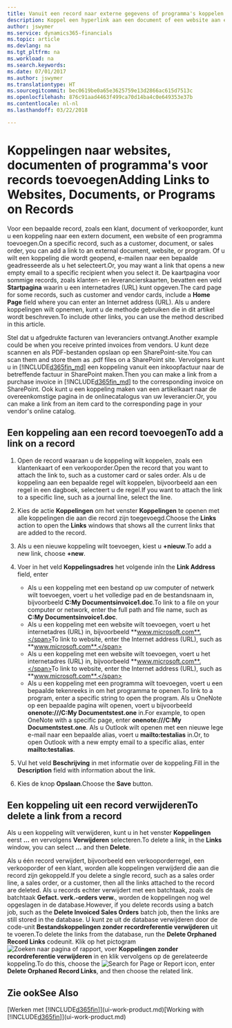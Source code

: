 ```yaml
---
title: Vanuit een record naar externe gegevens of programma's koppelen | Microsoft Docs
description: Koppel een hyperlink aan een document of een website aan een bepaalde record, zoals een klant of document.
author: jswymer
ms.service: dynamics365-financials
ms.topic: article
ms.devlang: na
ms.tgt_pltfrm: na
ms.workload: na
ms.search.keywords: 
ms.date: 07/01/2017
ms.author: jswymer
ms.translationtype: HT
ms.sourcegitcommit: bec0619be0a65e3625759e13d2866ac615d7513c
ms.openlocfilehash: 876c91aad4463f499ca70d14ba4c0e649353e37b
ms.contentlocale: nl-nl
ms.lasthandoff: 03/22/2018

---
```

# <a name="adding-links-to-websites-documents-or-programs-on-records"></a><span data-ttu-id="2807a-103">Koppelingen naar websites, documenten of programma's voor records toevoegen</span><span class="sxs-lookup"><span data-stu-id="2807a-103">Adding Links to Websites, Documents, or Programs on Records</span></span>
<span data-ttu-id="2807a-104">Voor een bepaalde record, zoals een klant, document of verkooporder, kunt u een koppeling naar een extern document, een website of een programma toevoegen.</span><span class="sxs-lookup"><span data-stu-id="2807a-104">On a specific record, such as a customer, document, or sales order, you can add a link to an external document, website, or program.</span></span> <span data-ttu-id="2807a-105">Of u wilt een koppeling die wordt geopend, e-mailen naar een bepaalde geadresseerde als u het selecteert.</span><span class="sxs-lookup"><span data-stu-id="2807a-105">Or, you may want a link that opens a new empty email to a specific recipient when you select it.</span></span> <span data-ttu-id="2807a-106">De kaartpagina voor sommige records, zoals klanten- en leverancierskaarten, bevatten een veld **Startpagina** waarin u een internetadres (URL) kunt opgeven.</span><span class="sxs-lookup"><span data-stu-id="2807a-106">The card page for some records, such as customer and vendor cards, include a **Home Page** field where you can enter an Internet address (URL).</span></span> <span data-ttu-id="2807a-107">Als u andere koppelingen wilt opnemen, kunt u de methode gebruiken die in dit artikel wordt beschreven.</span><span class="sxs-lookup"><span data-stu-id="2807a-107">To include other links, you can use the method described in this article.</span></span>

<span data-ttu-id="2807a-108">Stel dat u afgedrukte facturen van leveranciers ontvangt.</span><span class="sxs-lookup"><span data-stu-id="2807a-108">Another example could be when you receive printed invoices from vendors.</span></span> <span data-ttu-id="2807a-109">U kunt deze scannen en als PDF-bestanden opslaan op een SharePoint-site.</span><span class="sxs-lookup"><span data-stu-id="2807a-109">You can scan them and store them as .pdf files on a SharePoint site.</span></span> <span data-ttu-id="2807a-110">Vervolgens kunt u in [!INCLUDE[d365fin_md](includes/d365fin_md.md)] een koppeling vanuit een inkoopfactuur naar de betreffende factuur in SharePoint maken.</span><span class="sxs-lookup"><span data-stu-id="2807a-110">Then you can make a link from a purchase invoice in [!INCLUDE[d365fin_md](includes/d365fin_md.md)] to the corresponding invoice on  SharePoint.</span></span> <span data-ttu-id="2807a-111">Ook kunt u een koppeling maken van een artikelkaart naar de overeenkomstige pagina in de onlinecatalogus van uw leverancier.</span><span class="sxs-lookup"><span data-stu-id="2807a-111">Or, you can make a link from an item card to the corresponding page in your vendor's online catalog.</span></span>

## <a name="to-add-a-link-on-a-record"></a><span data-ttu-id="2807a-112">Een koppeling aan een record toevoegen</span><span class="sxs-lookup"><span data-stu-id="2807a-112">To add a link on a record</span></span>   

1.  <span data-ttu-id="2807a-113">Open de record waaraan u de koppeling wilt koppelen, zoals een klantenkaart of een verkooporder.</span><span class="sxs-lookup"><span data-stu-id="2807a-113">Open the record that you want to attach the link to, such as a customer card or sales order.</span></span> <span data-ttu-id="2807a-114">Als u de koppeling aan een bepaalde regel wilt koppelen, bijvoorbeeld aan een regel in een dagboek, selecteert u de regel.</span><span class="sxs-lookup"><span data-stu-id="2807a-114">If you want to attach the link to a specific line, such as a journal line, select the line.</span></span>  

2.  <span data-ttu-id="2807a-115">Kies de actie **Koppelingen** om het venster **Koppelingen** te openen met alle koppelingen die aan die record zijn toegevoegd.</span><span class="sxs-lookup"><span data-stu-id="2807a-115">Choose the **Links** action to open the **Links** windows that shows all the current links that are added to the record.</span></span>

3. <span data-ttu-id="2807a-116">Als u een nieuwe koppeling wilt toevoegen, kiest u **+nieuw**.</span><span class="sxs-lookup"><span data-stu-id="2807a-116">To add a new link, choose **+new**.</span></span>

4.  <span data-ttu-id="2807a-117">Voer in het veld **Koppelingsadres** het volgende in</span><span class="sxs-lookup"><span data-stu-id="2807a-117">In the **Link Address** field, enter</span></span>

    -   <span data-ttu-id="2807a-118">Als u een koppeling met een bestand op uw computer of netwerk wilt toevoegen, voert u het volledige pad en de bestandsnaam in, bijvoorbeeld **C:My Documentsinvoice1.doc**.</span><span class="sxs-lookup"><span data-stu-id="2807a-118">To link to a file on your computer or network, enter the full path and file name, such as  **C:My Documentsinvoice1.doc**.</span></span>
    -   <span data-ttu-id="2807a-119">Als u een koppeling met een website wilt toevoegen, voert u het internetadres (URL) in, bijvoorbeeld **www.microsoft.com**.</span><span class="sxs-lookup"><span data-stu-id="2807a-119">To link to website, enter the Internet address (URL), such as **www.microsoft.com**.</span></span>
    -   <span data-ttu-id="2807a-120">Als u een koppeling met een website wilt toevoegen, voert u het internetadres (URL) in, bijvoorbeeld **www.microsoft.com**.</span><span class="sxs-lookup"><span data-stu-id="2807a-120">To link to website, enter the Internet address (URL), such as **www.microsoft.com**.</span></span>
    -   <span data-ttu-id="2807a-121">Als u een koppeling met een programma wilt toevoegen, voert u een bepaalde tekenreeks in om het programma te openen.</span><span class="sxs-lookup"><span data-stu-id="2807a-121">To link to a program, enter a specific string to open the program.</span></span> <span data-ttu-id="2807a-122">Als u OneNote op een bepaalde pagina wilt openen, voert u bijvoorbeeld **onenote:///C:My Documentstest.one** in.</span><span class="sxs-lookup"><span data-stu-id="2807a-122">For example, to open OneNote with a specific page, enter **onenote:///C:My Documentstest.one**.</span></span> <span data-ttu-id="2807a-123">Als u Outlook wilt openen met een nieuwe lege e-mail naar een bepaalde alias, voert u **mailto:testalias** in.</span><span class="sxs-lookup"><span data-stu-id="2807a-123">Or, to open Outlook with a new empty email to a specific alias, enter **mailto:testalias**.</span></span>  

5.  <span data-ttu-id="2807a-124">Vul het veld **Beschrijving** in met informatie over de koppeling.</span><span class="sxs-lookup"><span data-stu-id="2807a-124">Fill in the **Description** field with information about the link.</span></span>  

6.  <span data-ttu-id="2807a-125">Kies de knop **Opslaan**.</span><span class="sxs-lookup"><span data-stu-id="2807a-125">Choose the **Save** button.</span></span>  

## <a name="to-delete-a-link-from-a-record"></a><span data-ttu-id="2807a-126">Een koppeling uit een record verwijderen</span><span class="sxs-lookup"><span data-stu-id="2807a-126">To delete a link from a record</span></span>  

<span data-ttu-id="2807a-127">Als u een koppeling wilt verwijderen, kunt u in het venster **Koppelingen** eerst **…** en vervolgens **Verwijderen** selecteren.</span><span class="sxs-lookup"><span data-stu-id="2807a-127">To delete a link, in the **Links** window, you can select **...** and then **Delete**.</span></span>

<span data-ttu-id="2807a-128">Als u één record verwijdert, bijvoorbeeld een verkooporderregel, een verkooporder of een klant, worden alle koppelingen verwijderd die aan die record zijn gekoppeld.</span><span class="sxs-lookup"><span data-stu-id="2807a-128">If you delete a single record, such as a sales order line, a sales order, or a customer, then all the links attached to the record are deleted.</span></span> <span data-ttu-id="2807a-129">Als u records echter verwijdert met een batchtaak, zoals de batchtaak **Gefact. verk.-orders verw.**, worden de koppelingen nog wel opgeslagen in de database.</span><span class="sxs-lookup"><span data-stu-id="2807a-129">However, if you delete records using a batch job, such as the **Delete Invoiced Sales Orders** batch job, then the links are still stored in the database.</span></span> <span data-ttu-id="2807a-130">U kunt ze uit de database verwijderen door de code-unit **Bestandskoppelingen zonder recordreferentie verwijderen** uit te voeren.</span><span class="sxs-lookup"><span data-stu-id="2807a-130">To delete the links from the database, run the **Delete Orphaned Record Links** codeunit.</span></span> <span data-ttu-id="2807a-131">Klik op het pictogram ![Zoeken naar pagina of rapport](media/ui-search/search_small.png "pictogram Zoeken naar pagina of rapport"), voer **Koppelingen zonder recordreferentie verwijderen** in en klik vervolgens op de gerelateerde koppeling.</span><span class="sxs-lookup"><span data-stu-id="2807a-131">To do this, choose the ![Search for Page or Report](media/ui-search/search_small.png "Search for Page or Report icon") icon, enter **Delete Orphaned Record Links**, and then choose the related link.</span></span>   

<!-- ### To run delete orphaned record links  

1.  Choose the ![Search for Page or Report](media/ui-search/search_small.png "Search for Page or Report icon") icon, enter **Data Deletion**, and then choose the related link.  

2.  On the **Data Deletion** page, choose **Tasks**, and then choose **Delete Orphaned Record Links**.  -->

## <a name="see-also"></a><span data-ttu-id="2807a-132">Zie ook</span><span class="sxs-lookup"><span data-stu-id="2807a-132">See Also</span></span>  
<span data-ttu-id="2807a-133">[Werken met [!INCLUDE[d365fin](includes/d365fin_md.md)]](ui-work-product.md)</span><span class="sxs-lookup"><span data-stu-id="2807a-133">[Working with [!INCLUDE[d365fin](includes/d365fin_md.md)]](ui-work-product.md)</span></span>  

